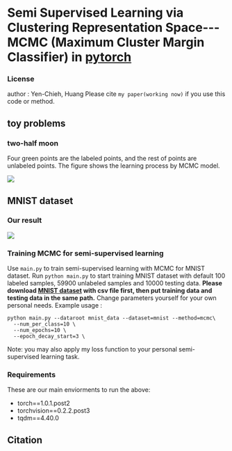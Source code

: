 # Semi Supervised Learning via Clustering Representation Space--- MCMC (Maximum Cluster Margin Classifier) in [pytorch](https://pytorch.org/)
### License
author : Yen-Chieh, Huang
Please cite `my paper(working now)` if you use this code or method.

## toy problems
### two-half moon
Four green points are the labeled points, and the rest of points are unlabeled points.
The figure shows the learning process by MCMC model.

![](https://i.imgur.com/eyDyYKP.gif)


## MNIST dataset
### Our result
![](https://i.imgur.com/b3JdWuJ.png)


### Training MCMC for semi-supervised learning
Use `main.py` to train semi-supervised learning with MCMC for MNIST dataset. Run `python main.py` to start training MNIST dataset with default 100 labeled samples, 59900 unlabeled samples and 10000 testing data. **Please download [MNIST dataset](https://www.kaggle.com/oddrationale/mnist-in-csv) with csv file first, then put training data and testing data in the same path.** Change parameters yourself for your own personal needs. Example usage : 
```
python main.py --dataroot mnist_data --dataset=mnist --method=mcmc\
  --num_per_class=10 \
  --num_epochs=10 \
  --epoch_decay_start=3 \
```
Note: you may also apply my loss function to your personal semi-supervised learning task.

### Requirements
These are our main enviorments to run the above:
* torch==1.0.1.post2
* torchvision==0.2.2.post3
* tqdm==4.40.0


## Citation
